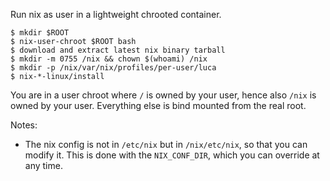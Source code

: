 Run nix as user in a lightweight chrooted container.

```
$ mkdir $ROOT
$ nix-user-chroot $ROOT bash
$ download and extract latest nix binary tarball
$ mkdir -m 0755 /nix && chown $(whoami) /nix
$ mkdir -p /nix/var/nix/profiles/per-user/luca
$ nix-*-linux/install
```

You are in a user chroot where `/` is owned by your user, hence also `/nix` is owned by your user. Everything else is bind mounted from the real root.

Notes:

- The nix config is not in `/etc/nix` but in `/nix/etc/nix`, so that you can modify it. This is done with the `NIX_CONF_DIR`, which you can override at any time.
